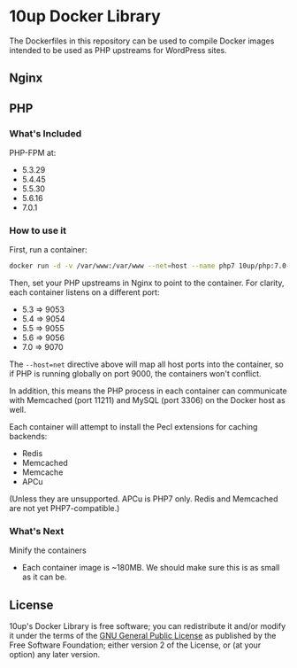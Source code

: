 # 10up Docker Library

The Dockerfiles in this repository can be used to compile Docker images intended to be used as PHP upstreams for WordPress sites.

## Nginx

## PHP
### What's Included

PHP-FPM at:

- 5.3.29
- 5.4.45
- 5.5.30
- 5.6.16
- 7.0.1

### How to use it

First, run a container:

```sh
docker run -d -v /var/www:/var/www --net=host --name php7 10up/php:7.0-fpm
```

Then, set your PHP upstreams in Nginx to point to the container. For clarity, each container listens on a different port:

- 5.3 => 9053
- 5.4 => 9054
- 5.5 => 9055
- 5.6 => 9056
- 7.0 => 9070

The `--host=net` directive above will map all host ports into the container, so if PHP is running globally on port 9000, the containers won't conflict.

In addition, this means the PHP process in each container can communicate with Memcached (port 11211) and MySQL (port 3306) on the Docker host as well.
 
Each container will attempt to install the Pecl extensions for caching backends:
- Redis
- Memcached
- Memcache
- APCu

(Unless they are unsupported. APCu is PHP7 only. Redis and Memcached are not yet PHP7-compatible.)

### What's Next

Minify the containers
- Each container image is ~180MB. We should make sure this is as small as it can be.

## License

10up's Docker Library is free software; you can redistribute it and/or modify it under the terms of the [GNU General
Public License](http://www.gnu.org/licenses/gpl-2.0.html) as published by the Free Software Foundation; either version
2 of the License, or (at your option) any later version.